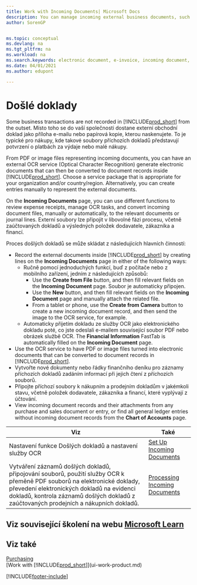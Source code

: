 ```yaml
---
title: Work with Incoming Documents| Microsoft Docs
description: You can manage incoming external business documents, such as payment receipts or PDFs, manage OCR tasks, and convert files to electronic documents and records.
author: SorenGP


ms.topic: conceptual
ms.devlang: na
ms.tgt_pltfrm: na
ms.workload: na
ms.search.keywords: electronic document, e-invoice, incoming document, OCR, ecommerce, document exchange, import invoice
ms.date: 04/01/2021
ms.author: edupont

---
```

# Došlé doklady

Some business transactions are not recorded in [!INCLUDE[prod_short](includes/prod_short.md)] from the outset. Místo toho se do vaší společnosti dostane externí obchodní doklad jako příloha e-mailu nebo papírová kopie, kterou naskenujete. To je typické pro nákupy, kde takové soubory příchozích dokladů představují potvrzení o platbách za výdaje nebo malé nákupy.

From PDF or image files representing incoming documents, you can have an external OCR service (Optical Character Recognition) generate electronic documents that can then be converted to document records inside [!INCLUDE[prod_short](includes/prod_short.md)]. Choose a service package that is appropriate for your organization and/or country/region. Alternatively, you can create entries manually to represent the external documents.

On the **Incoming Documents** page, you can use different functions to review expense receipts, manage OCR tasks, and convert incoming document files, manually or automatically, to the relevant documents or journal lines. Externí soubory lze připojit v libovolné fázi procesu, včetně zaúčtovaných dokladů a výsledných položek dodavatele, zákazníka a financí.

Proces došlých dokladů se může skládat z následujících hlavních činností:

* Record the external documents inside [!INCLUDE[prod_short](includes/prod_short.md)] by creating lines on the **Incoming Documents** page in either of the following ways:
   * Ručně pomocí jednoduchých funkcí, buď z počítače nebo z mobilního zařízení, jedním z následujících způsobů:
      * Use the **Create from File** button, and then fill relevant fields on the **Incoming Document** page. Soubor je automaticky připojen.
      * Use the **New** button, and then fill relevant fields on the **Incoming Document** page and manually attach the related file.
      * From a tablet or phone, use the **Create from Camera** button to create a new incoming document record, and then send the image to the OCR service, for example.
   * Automaticky přijetím dokladu ze služby OCR jako elektronického dokladu poté, co jste odeslali e-mailem související soubor PDF nebo obrázek službě OCR. The **Financial Information** FastTab is automatically filled on the **Incoming Document** page.
* Use the OCR service to have PDF or image files turned into electronic documents that can be converted to document records in [!INCLUDE[prod_short](includes/prod_short.md)].
* Vytvořte nové dokumenty nebo řádky finančního deníku pro záznamy příchozích dokladů zadáním informací při jejich čtení z příchozích souborů.
* Připojte příchozí soubory k nákupním a prodejním dokladům v jakémkoli stavu, včetně položek dodavatele, zákazníka a financí, které vyplývají z účtování.
* View incoming document records and their attachments from any purchase and sales document or entry, or find all general ledger entries without incoming document records from the **Chart of Accounts** page.

| Viz | Také |
| --- | --- |
| Nastavení funkce Došlých dokladů a nastavení služby OCR | [Set Up Incoming Documents](across-how-setup-income-documents.md) |
| Vytváření záznamů došlých dokladů, připojování souborů, použití služby OCR k přeměně PDF souborů na elektronické doklady, převedení elektronických dokladů na evidenci dokladů, kontrola záznamů došlých dokladů z zaúčtovaných prodejních a nákupních dokladů. | [Processing Incoming Documents](across-process-income-documents.md) |

## Viz související školení na webu [Microsoft Learn](/learn/modules/incoming-documents-dynamics-365-business-central/index)

## Viz také

[Purchasing](purchasing-manage-purchasing.md)  
[Work with [!INCLUDE[prod_short](includes/prod_short.md)]](ui-work-product.md)


[!INCLUDE[footer-include](includes/footer-banner.md)]